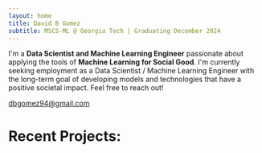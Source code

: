 ```yaml
---
layout: home
title: David B Gomez
subtitle: MSCS-ML @ Georgia Tech | Graduating December 2024
---
```


I'm a **Data Scientist and Machine Learning Engineer** passionate about applying the tools of **Machine Learning for Social Good**. I'm currently seeking employment as a Data Scientist / Machine Learning Engineer with the long-term goal of developing models and technologies that have a positive societal impact. Feel free to reach out!

dbgomez94@gmail.com


# Recent Projects: